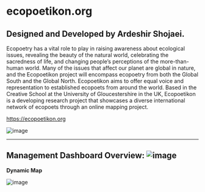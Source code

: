 # ecopoetikon.org
Designed and Developed by Ardeshir Shojaei.
-------------------------------------------
Ecopoetry has a vital role to play in raising awareness about ecological issues, revealing the beauty of the natural world, celebrating the sacredness of life, and changing people’s perceptions of the more-than-human world. Many of the issues that affect our planet are global in nature, and the Ecopoetikon project will encompass ecopoetry from both the Global South and the Global North.
Ecopoetikon aims to offer equal voice and representation to established ecopoets from around the world. Based in the Creative School at the University of Gloucestershire in the UK, Ecopoetikon is a developing research project that showcases a diverse international network of ecopoets through an online mapping project.

https://ecopoetikon.org

![image](https://github.com/Ardesh1r/ecopoetikon.org/assets/99552814/0d00e51b-6203-4b61-ad81-fdf9eb033561)

----------------------------------
**Management Dashboard Overview:**
![image](https://github.com/Ardesh1r/ecopoetikon.org/assets/99552814/9f874712-4b5f-49f1-b7dc-b2e0cce35d57)
---------------
**Dynamic Map**

![image](https://github.com/Ardesh1r/ecopoetikon.org/assets/99552814/9f5c9d79-1e7d-4d6d-98f4-a11e8c3ea0f8)

